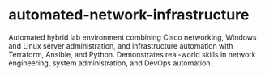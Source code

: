 # automated-network-infrastructure
Automated hybrid lab environment combining Cisco networking, Windows and Linux server administration, and infrastructure automation with Terraform, Ansible, and Python. Demonstrates real-world skills in network engineering, system administration, and DevOps automation.
